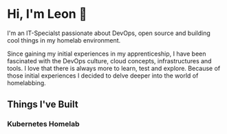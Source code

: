 # Hi, I'm Leon 👋

I'm an IT-Specialst passionate about DevOps, open source and building cool things in my homelab environment.

Since gaining my initial experiences in my apprenticeship, I have been fascinated with the DevOps culture, cloud concepts, infrastructures and tools. I love that there is always more to learn, test and explore. Because of those initial experiences I decided to delve deeper into the world of homelabbing.

## Things I've Built

### Kubernetes Homelab







